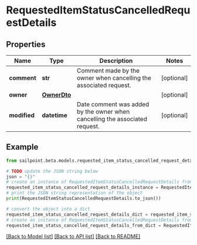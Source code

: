# RequestedItemStatusCancelledRequestDetails


## Properties

Name | Type | Description | Notes
------------ | ------------- | ------------- | -------------
**comment** | **str** | Comment made by the owner when cancelling the associated request. | [optional] 
**owner** | [**OwnerDto**](OwnerDto.md) |  | [optional] 
**modified** | **datetime** | Date comment was added by the owner when cancelling the associated request. | [optional] 

## Example

```python
from sailpoint.beta.models.requested_item_status_cancelled_request_details import RequestedItemStatusCancelledRequestDetails

# TODO update the JSON string below
json = "{}"
# create an instance of RequestedItemStatusCancelledRequestDetails from a JSON string
requested_item_status_cancelled_request_details_instance = RequestedItemStatusCancelledRequestDetails.from_json(json)
# print the JSON string representation of the object
print(RequestedItemStatusCancelledRequestDetails.to_json())

# convert the object into a dict
requested_item_status_cancelled_request_details_dict = requested_item_status_cancelled_request_details_instance.to_dict()
# create an instance of RequestedItemStatusCancelledRequestDetails from a dict
requested_item_status_cancelled_request_details_from_dict = RequestedItemStatusCancelledRequestDetails.from_dict(requested_item_status_cancelled_request_details_dict)
```
[[Back to Model list]](../README.md#documentation-for-models) [[Back to API list]](../README.md#documentation-for-api-endpoints) [[Back to README]](../README.md)



